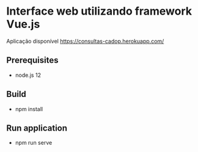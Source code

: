 # Interface web utilizando framework Vue.js
Aplicação disponível https://consultas-cadop.herokuapp.com/

## Prerequisites
- node.js 12

## Build 
- npm install

## Run application
- npm run serve
